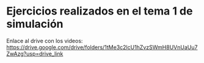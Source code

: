 # Ejercicios realizados en el tema 1 de simulación

Enlace al drive con los videos: https://drive.google.com/drive/folders/1tMe3c2lcU1hZvzSWmH8UVnUaUu7ZwAzg?usp=drive_link 
